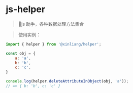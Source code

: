 # js-helper

> 🚀js 助手，各种数据处理方法集合

> 使用实例：

```javascript
import { helper } from '@xinliang/helper';

const obj = {
    a: 'a',
    b: 'b',
    c: 'c',
}

console.log(helper.deleteAttributeInObject(obj, 'a'));
// => { b: 'b', c: 'c' }
```
